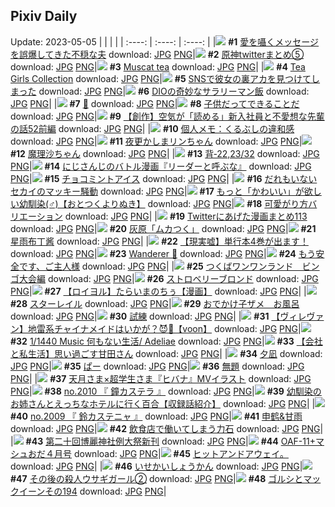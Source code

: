 ## Pixiv Daily
Update: 2023-05-05
|      |      |      |
| :----: | :----: | :----: |
|![](https://pixiv.microyu.workers.dev/c/240x480/img-master/img/2023/05/03/18/00/33/107771342_p0_master1200.jpg) **#1** [愛を囁くメッセージを誤爆してきた不穏な夫](https://www.pixiv.net/artworks/107771342) download: [JPG](https://pixiv.microyu.workers.dev/img-original/img/2023/05/03/18/00/33/107771342_p0.jpg) [PNG](https://pixiv.microyu.workers.dev/img-original/img/2023/05/03/18/00/33/107771342_p0.png)|![](https://pixiv.microyu.workers.dev/c/240x480/img-master/img/2023/05/03/00/03/41/107750642_p0_master1200.jpg) **#2** [原神twitterまとめ⑤](https://www.pixiv.net/artworks/107750642) download: [JPG](https://pixiv.microyu.workers.dev/img-original/img/2023/05/03/00/03/41/107750642_p0.jpg) [PNG](https://pixiv.microyu.workers.dev/img-original/img/2023/05/03/00/03/41/107750642_p0.png)|![](https://pixiv.microyu.workers.dev/c/240x480/img-master/img/2023/05/03/00/00/13/107750276_p0_master1200.jpg) **#3** [Muscat tea](https://www.pixiv.net/artworks/107750276) download: [JPG](https://pixiv.microyu.workers.dev/img-original/img/2023/05/03/00/00/13/107750276_p0.jpg) [PNG](https://pixiv.microyu.workers.dev/img-original/img/2023/05/03/00/00/13/107750276_p0.png)|
|![](https://pixiv.microyu.workers.dev/c/240x480/img-master/img/2023/05/03/00/02/17/107750530_p0_master1200.jpg) **#4** [Tea Girls Collection](https://www.pixiv.net/artworks/107750530) download: [JPG](https://pixiv.microyu.workers.dev/img-original/img/2023/05/03/00/02/17/107750530_p0.jpg) [PNG](https://pixiv.microyu.workers.dev/img-original/img/2023/05/03/00/02/17/107750530_p0.png)|![](https://pixiv.microyu.workers.dev/c/240x480/img-master/img/2023/05/04/19/00/23/107806034_p0_master1200.jpg) **#5** [SNSで彼女の裏アカを見つけてしまった](https://www.pixiv.net/artworks/107806034) download: [JPG](https://pixiv.microyu.workers.dev/img-original/img/2023/05/04/19/00/23/107806034_p0.jpg) [PNG](https://pixiv.microyu.workers.dev/img-original/img/2023/05/04/19/00/23/107806034_p0.png)|![](https://pixiv.microyu.workers.dev/c/240x480/img-master/img/2023/05/03/13/29/40/107765414_p0_master1200.jpg) **#6** [DIOの奇妙なサラリーマン飯](https://www.pixiv.net/artworks/107765414) download: [JPG](https://pixiv.microyu.workers.dev/img-original/img/2023/05/03/13/29/40/107765414_p0.jpg) [PNG](https://pixiv.microyu.workers.dev/img-original/img/2023/05/03/13/29/40/107765414_p0.png)|
|![](https://pixiv.microyu.workers.dev/c/240x480/img-master/img/2023/05/04/00/18/34/107784754_p0_master1200.jpg) **#7** [🌸](https://www.pixiv.net/artworks/107784754) download: [JPG](https://pixiv.microyu.workers.dev/img-original/img/2023/05/04/00/18/34/107784754_p0.jpg) [PNG](https://pixiv.microyu.workers.dev/img-original/img/2023/05/04/00/18/34/107784754_p0.png)|![](https://pixiv.microyu.workers.dev/c/240x480/img-master/img/2023/05/04/07/30/04/107791835_p0_master1200.jpg) **#8** [子供だってできることだ](https://www.pixiv.net/artworks/107791835) download: [JPG](https://pixiv.microyu.workers.dev/img-original/img/2023/05/04/07/30/04/107791835_p0.jpg) [PNG](https://pixiv.microyu.workers.dev/img-original/img/2023/05/04/07/30/04/107791835_p0.png)|![](https://pixiv.microyu.workers.dev/c/240x480/img-master/img/2023/05/04/18/01/59/107804480_p0_master1200.jpg) **#9** [【創作】空気が「読める」新入社員と不愛想な先輩の話52前編](https://www.pixiv.net/artworks/107804480) download: [JPG](https://pixiv.microyu.workers.dev/img-original/img/2023/05/04/18/01/59/107804480_p0.jpg) [PNG](https://pixiv.microyu.workers.dev/img-original/img/2023/05/04/18/01/59/107804480_p0.png)|
|![](https://pixiv.microyu.workers.dev/c/240x480/img-master/img/2023/05/04/07/00/11/107791435_p0_master1200.jpg) **#10** [個人メモ：くるぶしの違和感](https://www.pixiv.net/artworks/107791435) download: [JPG](https://pixiv.microyu.workers.dev/img-original/img/2023/05/04/07/00/11/107791435_p0.jpg) [PNG](https://pixiv.microyu.workers.dev/img-original/img/2023/05/04/07/00/11/107791435_p0.png)|![](https://pixiv.microyu.workers.dev/c/240x480/img-master/img/2023/05/03/00/04/20/107750688_p0_master1200.jpg) **#11** [夜更かしまリンちゃん](https://www.pixiv.net/artworks/107750688) download: [JPG](https://pixiv.microyu.workers.dev/img-original/img/2023/05/03/00/04/20/107750688_p0.jpg) [PNG](https://pixiv.microyu.workers.dev/img-original/img/2023/05/03/00/04/20/107750688_p0.png)|![](https://pixiv.microyu.workers.dev/c/240x480/img-master/img/2023/05/03/00/02/11/107750518_p0_master1200.jpg) **#12** [魔理沙ちゃん](https://www.pixiv.net/artworks/107750518) download: [JPG](https://pixiv.microyu.workers.dev/img-original/img/2023/05/03/00/02/11/107750518_p0.jpg) [PNG](https://pixiv.microyu.workers.dev/img-original/img/2023/05/03/00/02/11/107750518_p0.png)|
|![](https://pixiv.microyu.workers.dev/c/240x480/img-master/img/2023/05/04/00/15/35/107784638_p0_master1200.jpg) **#13** [背‐22,23/32](https://www.pixiv.net/artworks/107784638) download: [JPG](https://pixiv.microyu.workers.dev/img-original/img/2023/05/04/00/15/35/107784638_p0.jpg) [PNG](https://pixiv.microyu.workers.dev/img-original/img/2023/05/04/00/15/35/107784638_p0.png)|![](https://pixiv.microyu.workers.dev/c/240x480/img-master/img/2023/05/03/22/01/51/107779327_p0_master1200.jpg) **#14** [にじさんじのバトル漫画『リーダーと呼ぶな』](https://www.pixiv.net/artworks/107779327) download: [JPG](https://pixiv.microyu.workers.dev/img-original/img/2023/05/03/22/01/51/107779327_p0.jpg) [PNG](https://pixiv.microyu.workers.dev/img-original/img/2023/05/03/22/01/51/107779327_p0.png)|![](https://pixiv.microyu.workers.dev/c/240x480/img-master/img/2023/05/04/22/10/14/107812321_p0_master1200.jpg) **#15** [チョコミントアイス](https://www.pixiv.net/artworks/107812321) download: [JPG](https://pixiv.microyu.workers.dev/img-original/img/2023/05/04/22/10/14/107812321_p0.jpg) [PNG](https://pixiv.microyu.workers.dev/img-original/img/2023/05/04/22/10/14/107812321_p0.png)|
|![](https://pixiv.microyu.workers.dev/c/240x480/img-master/img/2023/05/04/18/51/39/107805768_p0_master1200.jpg) **#16** [だれもいないセカイのマッキー騒動](https://www.pixiv.net/artworks/107805768) download: [JPG](https://pixiv.microyu.workers.dev/img-original/img/2023/05/04/18/51/39/107805768_p0.jpg) [PNG](https://pixiv.microyu.workers.dev/img-original/img/2023/05/04/18/51/39/107805768_p0.png)|![](https://pixiv.microyu.workers.dev/c/240x480/img-master/img/2023/05/04/12/01/48/107796539_p0_master1200.jpg) **#17** [もっと「かわいい」が欲しい幼馴染(♂)【おとつくよりぬき】](https://www.pixiv.net/artworks/107796539) download: [JPG](https://pixiv.microyu.workers.dev/img-original/img/2023/05/04/12/01/48/107796539_p0.jpg) [PNG](https://pixiv.microyu.workers.dev/img-original/img/2023/05/04/12/01/48/107796539_p0.png)|![](https://pixiv.microyu.workers.dev/c/240x480/img-master/img/2023/05/03/13/41/40/107765058_p0_master1200.jpg) **#18** [可愛がり方バリエーション](https://www.pixiv.net/artworks/107765058) download: [JPG](https://pixiv.microyu.workers.dev/img-original/img/2023/05/03/13/41/40/107765058_p0.jpg) [PNG](https://pixiv.microyu.workers.dev/img-original/img/2023/05/03/13/41/40/107765058_p0.png)|
|![](https://pixiv.microyu.workers.dev/c/240x480/img-master/img/2023/05/03/12/50/30/107764669_p0_master1200.jpg) **#19** [Twitterにあげた漫画まとめ113](https://www.pixiv.net/artworks/107764669) download: [JPG](https://pixiv.microyu.workers.dev/img-original/img/2023/05/03/12/50/30/107764669_p0.jpg) [PNG](https://pixiv.microyu.workers.dev/img-original/img/2023/05/03/12/50/30/107764669_p0.png)|![](https://pixiv.microyu.workers.dev/c/240x480/img-master/img/2023/05/03/17/51/33/107771059_p0_master1200.jpg) **#20** [灰原「ムカつく」](https://www.pixiv.net/artworks/107771059) download: [JPG](https://pixiv.microyu.workers.dev/img-original/img/2023/05/03/17/51/33/107771059_p0.jpg) [PNG](https://pixiv.microyu.workers.dev/img-original/img/2023/05/03/17/51/33/107771059_p0.png)|![](https://pixiv.microyu.workers.dev/c/240x480/img-master/img/2023/05/04/23/34/16/107815406_p0_master1200.jpg) **#21** [星雨布丁酱](https://www.pixiv.net/artworks/107815406) download: [JPG](https://pixiv.microyu.workers.dev/img-original/img/2023/05/04/23/34/16/107815406_p0.jpg) [PNG](https://pixiv.microyu.workers.dev/img-original/img/2023/05/04/23/34/16/107815406_p0.png)|
|![](https://pixiv.microyu.workers.dev/c/240x480/img-master/img/2023/05/03/19/08/28/107773081_p0_master1200.jpg) **#22** [【現実嘘】単行本4巻が出ます！](https://www.pixiv.net/artworks/107773081) download: [JPG](https://pixiv.microyu.workers.dev/img-original/img/2023/05/03/19/08/28/107773081_p0.jpg) [PNG](https://pixiv.microyu.workers.dev/img-original/img/2023/05/03/19/08/28/107773081_p0.png)|![](https://pixiv.microyu.workers.dev/c/240x480/img-master/img/2023/05/03/02/57/35/107755533_p0_master1200.jpg) **#23** [Wanderer 🌱](https://www.pixiv.net/artworks/107755533) download: [JPG](https://pixiv.microyu.workers.dev/img-original/img/2023/05/03/02/57/35/107755533_p0.jpg) [PNG](https://pixiv.microyu.workers.dev/img-original/img/2023/05/03/02/57/35/107755533_p0.png)|![](https://pixiv.microyu.workers.dev/c/240x480/img-master/img/2023/05/03/00/06/31/107750814_p0_master1200.jpg) **#24** [もう安全です、ご主人様](https://www.pixiv.net/artworks/107750814) download: [JPG](https://pixiv.microyu.workers.dev/img-original/img/2023/05/03/00/06/31/107750814_p0.jpg) [PNG](https://pixiv.microyu.workers.dev/img-original/img/2023/05/03/00/06/31/107750814_p0.png)|
|![](https://pixiv.microyu.workers.dev/c/240x480/img-master/img/2023/05/04/16/09/19/107801694_p0_master1200.jpg) **#25** [つくばワンワンランド　ビンゴ大会編](https://www.pixiv.net/artworks/107801694) download: [JPG](https://pixiv.microyu.workers.dev/img-original/img/2023/05/04/16/09/19/107801694_p0.jpg) [PNG](https://pixiv.microyu.workers.dev/img-original/img/2023/05/04/16/09/19/107801694_p0.png)|![](https://pixiv.microyu.workers.dev/c/240x480/img-master/img/2023/05/04/00/00/10/107783680_p0_master1200.jpg) **#26** [ストロベリーブロンド](https://www.pixiv.net/artworks/107783680) download: [JPG](https://pixiv.microyu.workers.dev/img-original/img/2023/05/04/00/00/10/107783680_p0.jpg) [PNG](https://pixiv.microyu.workers.dev/img-original/img/2023/05/04/00/00/10/107783680_p0.png)|![](https://pixiv.microyu.workers.dev/c/240x480/img-master/img/2023/05/03/15/34/36/107759653_p0_master1200.jpg) **#27** [【ロイヨル】たらいまのちぅ【漫画】](https://www.pixiv.net/artworks/107759653) download: [JPG](https://pixiv.microyu.workers.dev/img-original/img/2023/05/03/15/34/36/107759653_p0.jpg) [PNG](https://pixiv.microyu.workers.dev/img-original/img/2023/05/03/15/34/36/107759653_p0.png)|
|![](https://pixiv.microyu.workers.dev/c/240x480/img-master/img/2023/05/03/18/07/03/107771574_p0_master1200.jpg) **#28** [スターレイル](https://www.pixiv.net/artworks/107771574) download: [JPG](https://pixiv.microyu.workers.dev/img-original/img/2023/05/03/18/07/03/107771574_p0.jpg) [PNG](https://pixiv.microyu.workers.dev/img-original/img/2023/05/03/18/07/03/107771574_p0.png)|![](https://pixiv.microyu.workers.dev/c/240x480/img-master/img/2023/05/04/00/14/17/107784593_p0_master1200.jpg) **#29** [おでかけ子ザメ　お風呂](https://www.pixiv.net/artworks/107784593) download: [JPG](https://pixiv.microyu.workers.dev/img-original/img/2023/05/04/00/14/17/107784593_p0.jpg) [PNG](https://pixiv.microyu.workers.dev/img-original/img/2023/05/04/00/14/17/107784593_p0.png)|![](https://pixiv.microyu.workers.dev/c/240x480/img-master/img/2023/05/03/08/38/30/107758789_p0_master1200.jpg) **#30** [試練](https://www.pixiv.net/artworks/107758789) download: [JPG](https://pixiv.microyu.workers.dev/img-original/img/2023/05/03/08/38/30/107758789_p0.jpg) [PNG](https://pixiv.microyu.workers.dev/img-original/img/2023/05/03/08/38/30/107758789_p0.png)|
|![](https://pixiv.microyu.workers.dev/c/240x480/img-master/img/2023/05/03/00/00/22/107750306_p0_master1200.jpg) **#31** [【ヴィレヴァン】地雷系チャイナメイドはいかが？😈💛【voon】](https://www.pixiv.net/artworks/107750306) download: [JPG](https://pixiv.microyu.workers.dev/img-original/img/2023/05/03/00/00/22/107750306_p0.jpg) [PNG](https://pixiv.microyu.workers.dev/img-original/img/2023/05/03/00/00/22/107750306_p0.png)|![](https://pixiv.microyu.workers.dev/c/240x480/img-master/img/2023/05/04/21/37/16/107811113_p0_master1200.jpg) **#32** [1/1440 Music 何もない生活/ Adeliae](https://www.pixiv.net/artworks/107811113) download: [JPG](https://pixiv.microyu.workers.dev/img-original/img/2023/05/04/21/37/16/107811113_p0.jpg) [PNG](https://pixiv.microyu.workers.dev/img-original/img/2023/05/04/21/37/16/107811113_p0.png)|![](https://pixiv.microyu.workers.dev/c/240x480/img-master/img/2023/05/03/17/51/26/107771058_p0_master1200.jpg) **#33** [【会社と私生活】思い過ごす甘田さん](https://www.pixiv.net/artworks/107771058) download: [JPG](https://pixiv.microyu.workers.dev/img-original/img/2023/05/03/17/51/26/107771058_p0.jpg) [PNG](https://pixiv.microyu.workers.dev/img-original/img/2023/05/03/17/51/26/107771058_p0.png)|
|![](https://pixiv.microyu.workers.dev/c/240x480/img-master/img/2023/05/03/00/00/10/107750268_p0_master1200.jpg) **#34** [夕凪](https://www.pixiv.net/artworks/107750268) download: [JPG](https://pixiv.microyu.workers.dev/img-original/img/2023/05/03/00/00/10/107750268_p0.jpg) [PNG](https://pixiv.microyu.workers.dev/img-original/img/2023/05/03/00/00/10/107750268_p0.png)|![](https://pixiv.microyu.workers.dev/c/240x480/img-master/img/2023/05/03/11/39/32/107763044_p0_master1200.jpg) **#35** [ぱー](https://www.pixiv.net/artworks/107763044) download: [JPG](https://pixiv.microyu.workers.dev/img-original/img/2023/05/03/11/39/32/107763044_p0.jpg) [PNG](https://pixiv.microyu.workers.dev/img-original/img/2023/05/03/11/39/32/107763044_p0.png)|![](https://pixiv.microyu.workers.dev/c/240x480/img-master/img/2023/05/03/15/24/20/107767662_p0_master1200.jpg) **#36** [無題](https://www.pixiv.net/artworks/107767662) download: [JPG](https://pixiv.microyu.workers.dev/img-original/img/2023/05/03/15/24/20/107767662_p0.jpg) [PNG](https://pixiv.microyu.workers.dev/img-original/img/2023/05/03/15/24/20/107767662_p0.png)|
|![](https://pixiv.microyu.workers.dev/c/240x480/img-master/img/2023/05/03/00/49/09/107752554_p0_master1200.jpg) **#37** [天月さま×超学生さま『ヒバナ』MVイラスト](https://www.pixiv.net/artworks/107752554) download: [JPG](https://pixiv.microyu.workers.dev/img-original/img/2023/05/03/00/49/09/107752554_p0.jpg) [PNG](https://pixiv.microyu.workers.dev/img-original/img/2023/05/03/00/49/09/107752554_p0.png)|![](https://pixiv.microyu.workers.dev/c/240x480/img-master/img/2023/05/04/00/38/06/107785391_p0_master1200.jpg) **#38** [no.2010 『 鐘カステラ 』](https://www.pixiv.net/artworks/107785391) download: [JPG](https://pixiv.microyu.workers.dev/img-original/img/2023/05/04/00/38/06/107785391_p0.jpg) [PNG](https://pixiv.microyu.workers.dev/img-original/img/2023/05/04/00/38/06/107785391_p0.png)|![](https://pixiv.microyu.workers.dev/c/240x480/img-master/img/2023/05/04/00/03/56/107784086_p0_master1200.jpg) **#39** [幼馴染のお姉さんとえっちなホテルに行く百合【収録話紹介】](https://www.pixiv.net/artworks/107784086) download: [JPG](https://pixiv.microyu.workers.dev/img-original/img/2023/05/04/00/03/56/107784086_p0.jpg) [PNG](https://pixiv.microyu.workers.dev/img-original/img/2023/05/04/00/03/56/107784086_p0.png)|
|![](https://pixiv.microyu.workers.dev/c/240x480/img-master/img/2023/05/04/00/28/01/107785065_p0_master1200.jpg) **#40** [no.2009 『 鈴カステニャ 』](https://www.pixiv.net/artworks/107785065) download: [JPG](https://pixiv.microyu.workers.dev/img-original/img/2023/05/04/00/28/01/107785065_p0.jpg) [PNG](https://pixiv.microyu.workers.dev/img-original/img/2023/05/04/00/28/01/107785065_p0.png)|![](https://pixiv.microyu.workers.dev/c/240x480/img-master/img/2023/05/03/00/05/48/107750776_p0_master1200.jpg) **#41** [申鹤&甘雨](https://www.pixiv.net/artworks/107750776) download: [JPG](https://pixiv.microyu.workers.dev/img-original/img/2023/05/03/00/05/48/107750776_p0.jpg) [PNG](https://pixiv.microyu.workers.dev/img-original/img/2023/05/03/00/05/48/107750776_p0.png)|![](https://pixiv.microyu.workers.dev/c/240x480/img-master/img/2023/05/03/11/50/30/107763269_p0_master1200.jpg) **#42** [飲食店で働いてしまう力石](https://www.pixiv.net/artworks/107763269) download: [JPG](https://pixiv.microyu.workers.dev/img-original/img/2023/05/03/11/50/30/107763269_p0.jpg) [PNG](https://pixiv.microyu.workers.dev/img-original/img/2023/05/03/11/50/30/107763269_p0.png)|
|![](https://pixiv.microyu.workers.dev/c/240x480/img-master/img/2023/05/04/00/02/16/107783940_p0_master1200.jpg) **#43** [第二十回博麗神社例大祭新刊](https://www.pixiv.net/artworks/107783940) download: [JPG](https://pixiv.microyu.workers.dev/img-original/img/2023/05/04/00/02/16/107783940_p0.jpg) [PNG](https://pixiv.microyu.workers.dev/img-original/img/2023/05/04/00/02/16/107783940_p0.png)|![](https://pixiv.microyu.workers.dev/c/240x480/img-master/img/2023/05/04/00/02/24/107783956_p0_master1200.jpg) **#44** [OAF-11+マシュおだ４月号](https://www.pixiv.net/artworks/107783956) download: [JPG](https://pixiv.microyu.workers.dev/img-original/img/2023/05/04/00/02/24/107783956_p0.jpg) [PNG](https://pixiv.microyu.workers.dev/img-original/img/2023/05/04/00/02/24/107783956_p0.png)|![](https://pixiv.microyu.workers.dev/c/240x480/img-master/img/2023/05/04/19/35/30/107807082_p0_master1200.jpg) **#45** [ヒットアンドアウェイ。](https://www.pixiv.net/artworks/107807082) download: [JPG](https://pixiv.microyu.workers.dev/img-original/img/2023/05/04/19/35/30/107807082_p0.jpg) [PNG](https://pixiv.microyu.workers.dev/img-original/img/2023/05/04/19/35/30/107807082_p0.png)|
|![](https://pixiv.microyu.workers.dev/c/240x480/img-master/img/2023/05/03/22/20/48/107780022_p0_master1200.jpg) **#46** [いせかいしょうかん](https://www.pixiv.net/artworks/107780022) download: [JPG](https://pixiv.microyu.workers.dev/img-original/img/2023/05/03/22/20/48/107780022_p0.jpg) [PNG](https://pixiv.microyu.workers.dev/img-original/img/2023/05/03/22/20/48/107780022_p0.png)|![](https://pixiv.microyu.workers.dev/c/240x480/img-master/img/2023/05/03/11/01/26/107762265_p0_master1200.jpg) **#47** [その後の殺人ウサギガール②](https://www.pixiv.net/artworks/107762265) download: [JPG](https://pixiv.microyu.workers.dev/img-original/img/2023/05/03/11/01/26/107762265_p0.jpg) [PNG](https://pixiv.microyu.workers.dev/img-original/img/2023/05/03/11/01/26/107762265_p0.png)|![](https://pixiv.microyu.workers.dev/c/240x480/img-master/img/2023/05/03/10/00/15/107761136_p0_master1200.jpg) **#48** [ゴルシとマックイーンその194](https://www.pixiv.net/artworks/107761136) download: [JPG](https://pixiv.microyu.workers.dev/img-original/img/2023/05/03/10/00/15/107761136_p0.jpg) [PNG](https://pixiv.microyu.workers.dev/img-original/img/2023/05/03/10/00/15/107761136_p0.png)|
